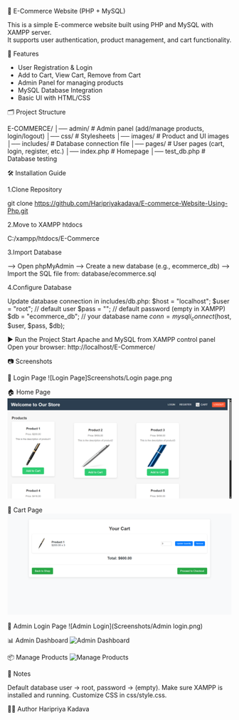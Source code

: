 🛒 E-Commerce Website (PHP + MySQL)

This is a simple E-commerce website built using PHP and MySQL with XAMPP server.  
It supports user authentication, product management, and cart functionality.  

🚀 Features
- User Registration & Login
- Add to Cart, View Cart, Remove from Cart
- Admin Panel for managing products
- MySQL Database Integration
- Basic UI with HTML/CSS

🗂️ Project Structure

E-COMMERCE/
│── admin/ # Admin panel (add/manage products, login/logout)
│── css/ # Stylesheets
│── images/ # Product and UI images
│── includes/ # Database connection file
│── pages/ # User pages (cart, login, register, etc.)
│── index.php # Homepage
│── test_db.php # Database testing


🛠️ Installation Guide

1.Clone Repository

git clone https://github.com/Haripriyakadava/E-commerce-Website-Using-Php.git

2.Move to XAMPP htdocs

C:/xampp/htdocs/E-Commerce

3.Import Database

--> Open phpMyAdmin
--> Create a new database (e.g., ecommerce_db)
--> Import the SQL file from:
database/ecommerce.sql

4.Configure Database

Update database connection in includes/db.php:
$host = "localhost";
$user = "root";      // default user
$pass = "";          // default password (empty in XAMPP)
$db   = "ecommerce_db"; // your database name
$conn = mysqli_connect($host, $user, $pass, $db);

▶️ Run the Project
Start Apache and MySQL from XAMPP control panel
Open your browser:
http://localhost/E-Commerce/

📷 Screenshots

🔑 Login Page
![Login Page]Screenshots/Login page.png

🏠 Home Page
![Home Page](Screenshots/home.png)

🛒 Cart Page
![Cart Page](Screenshots/cart.png)

🔐 Admin Login Page
![Admin Login](Screenshots/Admin login.png)

📊 Admin Dashboard
![Admin Dashboard](Screenshots/admin-dashboard.png)

📦 Manage Products
![Manage Products](Screenshots/manage-products.png)



📌 Notes

Default database user → root, password → (empty).
Make sure XAMPP is installed and running.
Customize CSS in css/style.css.

👩‍💻 Author
Haripriya Kadava